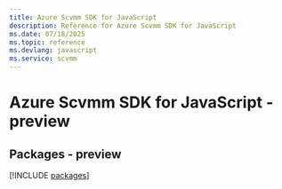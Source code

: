 ```yaml
---
title: Azure Scvmm SDK for JavaScript
description: Reference for Azure Scvmm SDK for JavaScript
ms.date: 07/18/2025
ms.topic: reference
ms.devlang: javascript
ms.service: scvmm
---
```

# Azure Scvmm SDK for JavaScript - preview
## Packages - preview
[!INCLUDE [packages](scvmm-index.md)]